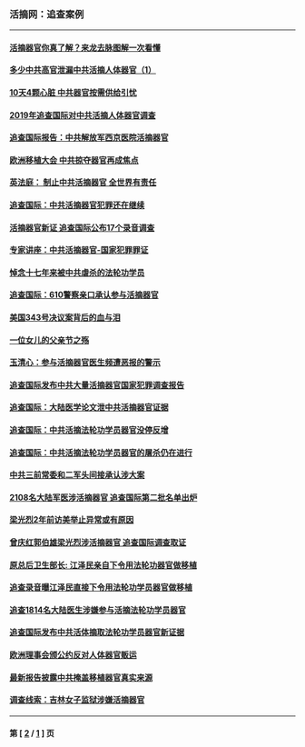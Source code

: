 ### 活摘网：追查案例
---
#### [活摘器官你真了解？来龙去脉图解一次看懂](../../pages/nf5880/n13013820.md?09170430) 
#### [多少中共高官泄漏中共活摘人体器官（1）](../../pages/nf5880/n12671234.md?09170430) 
#### [10天4颗心脏 中共器官按需供给引忧](../../pages/nf5880/n12326366.md?09170430) 
#### [2019年追查国际对中共活摘人体器官调查](../../pages/nf5880/n11917733.md?09170430) 
#### [追查国际报告：中共解放军西京医院活摘器官](../../pages/nf5880/n11838359.md?09170430) 
#### [欧洲移植大会 中共掠夺器官再成焦点](../../pages/nf5880/n11538883.md?09170430) 
#### [英法庭： 制止中共活摘器官 全世界有责任](../../pages/nf5880/n11330691.md?09170430) 
#### [追查国际：中共活摘器官犯罪还在继续](../../pages/nf5880/n11218301.md?09170430) 
#### [活摘器官新证 追查国际公布17个录音调查](../../pages/nf5880/n10897744.md?09170430) 
#### [专家讲座：中共活摘器官-国家犯罪罪证](../../pages/nf5880/n8828153.md?09170430) 
#### [悼念十七年来被中共虐杀的法轮功学员](../../pages/nf5880/n8124823.md?09170430) 
#### [追查国际：610警察亲口承认参与活摘器官](../../pages/nf5880/n8109067.md?09170430) 
#### [美国343号决议案背后的血与泪](../../pages/nf5880/n8020684.md?09170430) 
#### [一位女儿的父亲节之殇](../../pages/nf5880/n8014122.md?09170430) 
#### [玉清心：参与活摘器官医生频遭恶报的警示](../../pages/nf5880/n4637546.md?09170430) 
#### [追查国际发布中共大量活摘器官国家犯罪调查报告](../../pages/nf5880/n4613428.md?09170430) 
#### [追查国际：大陆医学论文泄中共活摘器官证据](../../pages/nf5880/n4608794.md?09170430) 
#### [追查国际：中共活摘法轮功学员器官没停反增](../../pages/nf5880/n4584075.md?09170430) 
#### [追查国际：中共活摘法轮功学员器官的屠杀仍在进行](../../pages/nf5880/n4299154.md?09170430) 
#### [中共三前常委和二军头间接承认涉大案](../../pages/nf5880/n4286244.md?09170430) 
#### [2108名大陆军医涉活摘器官 追查国际第二批名单出炉](../../pages/nf5880/n4284769.md?09170430) 
#### [梁光烈2年前访美举止异常或有原因](../../pages/nf5880/n4279686.md?09170430) 
#### [曾庆红郭伯雄梁光烈涉活摘器官 追查国际调查取证](../../pages/nf5880/n4278462.md?09170430) 
#### [原总后卫生部长: 江泽民亲自下令用法轮功器官做移植](../../pages/nf5880/n4263864.md?09170430) 
#### [追查录音曝江泽民直接下令用法轮功学员器官做移植](../../pages/nf5880/n4261268.md?09170430) 
#### [追查1814名大陆医生涉嫌参与活摘法轮功学员器官](../../pages/nf5880/n4259055.md?09170430) 
#### [追查国际发布中共活体摘取法轮功学员器官新证据](../../pages/nf5880/n4258255.md?09170430) 
#### [欧洲理事会颁公约反对人体器官贩运](../../pages/nf5880/n4206955.md?09170430) 
#### [最新报告披露中共掩盖移植器官真实来源](../../pages/nf5880/n4140084.md?09170430) 
#### [调查线索：吉林女子监狱涉嫌活摘器官](../../pages/nf5880/n4044366.md?09170430) 

---
#### 第 [ [2](./2.md?09170430) / [1](./1.md?09170430) ] 页
